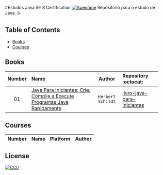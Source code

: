 #Estudos Java SE 8 Certification [![Awesome](https://cdn.rawgit.com/sindresorhus/awesome/d7305f38d29fed78fa85652e3a63e154dd8e8829/media/badge.svg)](https://github.com/sindresorhus/awesome)
Repositório para o estudo de Java. :coffee:

## Table of Contents

<!-- toc -->
  * [Books](#books)
  * [Courses](#courses)

<!-- toc stop -->

## Books
| Number | Name | Author | Repository :octocat: |
| :---: | :--- | :---: | :--- |
| 01 | [Java Para Iniciantes: Crie, Compile e Execute Programas Java Rapidamente](http://loja.grupoa.com.br/livros/programacao/java-para-iniciantes/9788582603369) | `Herbert Schildt` | [livro-java-para-iniciantes](https://github.com/pliniopereira/livro-java-para-iniciantes) |

## Courses
| Number | Name | Platform | Author |
| :---: | :--- | :---: | :---: |


## License

[![CC0](http://mirrors.creativecommons.org/presskit/buttons/88x31/svg/cc-zero.svg)](https://creativecommons.org/publicdomain/zero/1.0/)
